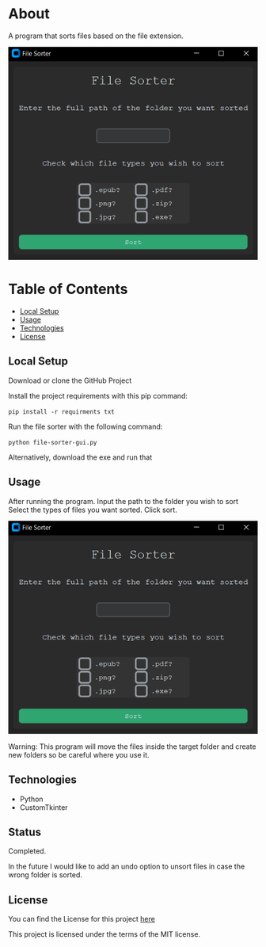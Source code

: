 # About

A program that sorts files based on the file extension.

![Alt text](screenshot.png)

# Table of Contents

- [Local Setup](#local-setup)
- [Usage](#usage)
- [Technologies](#technologies)
- [License](#license)

## Local Setup

Download or clone the GitHub Project

Install the project requirements with this pip command:

`pip install -r requirments txt`

Run the file sorter with the following command:

`python file-sorter-gui.py`

Alternatively, download the exe and run that

## Usage

After running the program. Input the path to the folder you wish to sort
Select the types of files you want sorted. Click sort.

![Alt text](screenshot.png)

Warning: This program will move the files inside the target folder and create new folders so be careful where you use it. 

## Technologies

- Python
- CustomTkinter

## Status

Completed. 

In the future I would like to add an undo option to unsort files in case the wrong folder is sorted.

## License

You can find the License for this project [here](LICENSE.md)

This project is licensed under the terms of the MIT license.


